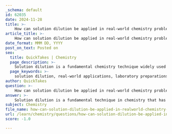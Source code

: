 ```yaml
---
_schema: default
id: 62035
date: 2024-11-28
title: >-
    How can solution dilution be applied in real-world chemistry problems?
article_title: >-
    How can solution dilution be applied in real-world chemistry problems?
date_format: MMM DD, YYYY
post_on_text: Posted on
seo:
  title: QuickTakes | Chemistry
  page_description: >-
    Solution dilution is a fundamental chemistry technique widely used in laboratories, pharmaceuticals, environmental testing, food science, and education, essential for preparing solutions, analyzing pollutants, and conducting experiments.
  page_keywords: >-
    solution dilution, real-world applications, laboratory preparations, pharmaceutical industry, environmental testing, food science, biological applications, chemical reactions, educational settings
author: QuickTakes
question: >-
    How can solution dilution be applied in real-world chemistry problems?
answer: >-
    Solution dilution is a fundamental technique in chemistry that has numerous real-world applications across various fields. Here are some key ways in which solution dilution is applied:\n\n1. **Laboratory Preparations**: In chemistry labs, preparing dilutions is a routine task. For instance, if a chemist has a concentrated solution of hydrochloric acid (HCl) at 2.0 M and needs to prepare 500 mL of a diluted solution, they can use the dilution equation:\n\n   $$\n   M_1V_1 = M_2V_2\n   $$\n\n   where $M_1$ is the initial molarity, $V_1$ is the initial volume, $M_2$ is the final molarity, and $V_2$ is the final volume. This allows for precise control over the concentration of solutions used in experiments.\n\n2. **Pharmaceuticals**: In the pharmaceutical industry, dilutions are crucial for preparing medications. For example, a concentrated stock solution of a drug may need to be diluted to a specific concentration for safe administration to patients. This ensures that dosages are accurate and effective.\n\n3. **Environmental Testing**: Dilution is often used in environmental chemistry to analyze pollutants in water or soil samples. By diluting a sample, chemists can bring the concentration of contaminants within measurable limits, allowing for accurate analysis and compliance with safety standards.\n\n4. **Food and Beverage Industry**: In food science, dilution is used to adjust the concentration of flavors, preservatives, or other additives in products. For example, when making lemonade, a concentrated lemon juice solution can be diluted with water to achieve the desired taste.\n\n5. **Biological Applications**: In biology, dilutions are used in various assays and experiments, such as serial dilutions to determine the concentration of bacteria or viruses in a sample. This is essential for microbiological studies and clinical diagnostics.\n\n6. **Chemical Reactions**: Many chemical reactions require specific concentrations of reactants. By diluting concentrated solutions, chemists can achieve the desired molarity for reactions, ensuring that they proceed correctly and yield accurate results.\n\n7. **Education**: In educational settings, teaching students about dilutions helps them understand concepts of concentration, molarity, and stoichiometry. Practical examples, such as preparing diluted solutions from stock solutions, reinforce these concepts.\n\nIn summary, solution dilution is a versatile technique that is essential in laboratory settings, pharmaceuticals, environmental testing, food science, biological applications, and education. Understanding how to perform dilutions and calculate concentrations is a critical skill for chemists and professionals in related fields.
subject: Chemistry
file_name: how-can-solution-dilution-be-applied-in-realworld-chemistry-problems.md
url: /learn/chemistry/questions/how-can-solution-dilution-be-applied-in-realworld-chemistry-problems
score: -1.0

---
```


&nbsp;